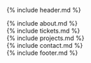 {% include header.md %}
					<section class="strip" id="about">
						{% include about.md %}
					</section>
					<section class="strip" id="tickets">
						{% include tickets.md %}
					</section>
					<section class="strip" id="projects">
						{% include projects.md %}
					</section>
					<section class="strip" id="contact">
						{% include contact.md %}
					</section>
{% include footer.md %}
